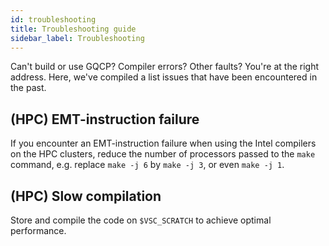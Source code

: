 ```yaml
---
id: troubleshooting
title: Troubleshooting guide
sidebar_label: Troubleshooting
---
```


Can't build or use GQCP? Compiler errors? Other faults? You're at the right address. Here, we've compiled a list issues that have been encountered in the past.

## (HPC) EMT-instruction failure
If you encounter an EMT-instruction failure when using the Intel compilers on the HPC clusters, reduce the number of processors passed to the `make` command, e.g. replace `make -j 6` by `make -j 3`, or even `make -j 1`.

## (HPC) Slow compilation
Store and compile the code on `$VSC_SCRATCH` to achieve optimal performance. 

